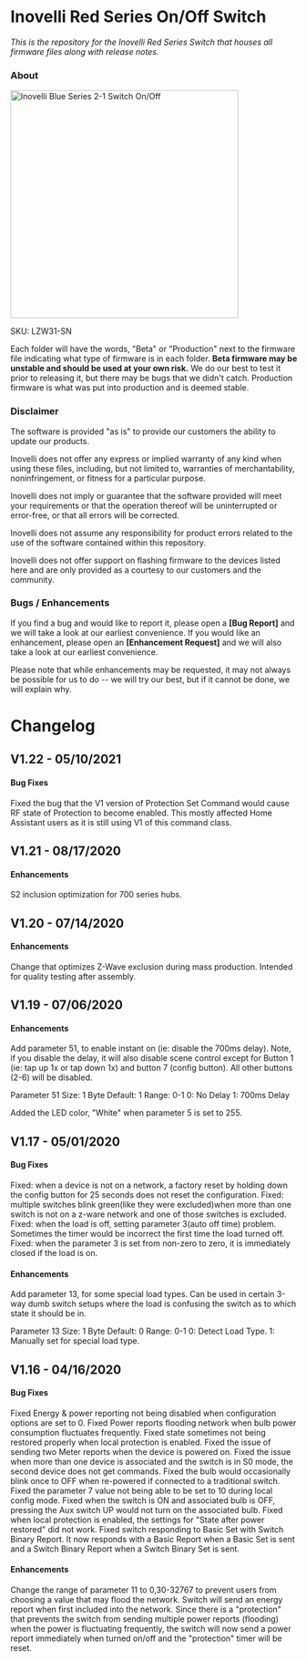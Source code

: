 # <b>Inovelli Red Series On/Off Switch</b>
*This is the repository for the Inovelli Red Series Switch that houses all firmware files along with release notes.*

### About

<img
     src = 'https://cdn.shopify.com/s/files/1/0612/9519/8373/products/InovelliOn-OffSwitch_1800x1800.png.jpg?v=1659052561'
     alt = 'Inovelli Blue Series 2-1 Switch On/Off'
     width = 400
/>

SKU: LZW31-SN

Each folder will have the words, "Beta" or "Production" next to the firmware file indicating what type of firmware is in each folder. **Beta firmware may be unstable and should be used at your own risk.** We do our best to test it prior to releasing it, but there may be bugs that we didn't catch. Production firmware is what was put into production and is deemed stable.

### Disclaimer
The software is provided "as is" to provide our customers the ability to update our products.

Inovelli does not offer any express or implied warranty of any kind when using these files, including, but not limited to, warranties of merchantability, noninfringement, or fitness for a particular purpose. 

Inovelli does not imply or guarantee that the software provided will meet your requirements or that the operation thereof will be uninterrupted or error-free, or that all errors will be corrected.

Inovelli does not assume any responsibility for product errors related to the use of the software contained within this repository.

Inovelli does not offer support on flashing firmware to the devices listed here and are only provided as a courtesy to our customers and the community.

### Bugs / Enhancements
If you find a bug and would like to report it, please open a **[Bug Report]** and we will take a look at our earliest convenience. If you would like an enhancement, please open an **[Enhancement Request]** and we will also take a look at our earliest convenience. 

Please note that while enhancements may be requested, it may not always be possible for us to do -- we will try our best, but if it cannot be done, we will explain why.

# Changelog

## V1.22 - 05/10/2021
#### Bug Fixes
Fixed the bug that the V1 version of Protection Set Command would cause RF state of Protection to become enabled. This mostly affected Home Assistant users as it is still using V1 of this command class.

## V1.21 - 08/17/2020 
#### Enhancements
S2 inclusion optimization for 700 series hubs. 

## V1.20 - 07/14/2020
#### Enhancements
Change that optimizes Z-Wave exclusion during mass production. Intended for quality testing after assembly. 

## V1.19 - 07/06/2020
#### Enhancements

Add parameter 51, to enable instant on (ie: disable the 700ms delay). Note, if you disable the delay, it will also disable scene control except for Button 1 (ie: tap up 1x or tap down 1x) and button 7 (config button). All other buttons (2-6) will be disabled.

Parameter 51
Size: 1 Byte
Default: 1
Range: 0-1
0: No Delay
1: 700ms Delay

Added the LED color, "White" when parameter 5 is set to 255.

## V1.17 - 05/01/2020
#### Bug Fixes
Fixed: when a device is not on a network, a factory reset by holding down the config button for 25 seconds does not reset the configuration. 
Fixed: multiple switches blink green(like they were excluded)when more than one switch is not on a z-ware network and one of those switches is 
excluded. 
Fixed: when the load is off, setting parameter 3(auto off time) problem. Sometimes the timer would be incorrect the first time the load turned off. 
Fixed: when the parameter 3 is set from non-zero to zero, it is immediately closed if the load is on.

#### Enhancements
Add parameter 13, for some special load types. Can be used in certain 3-way dumb switch setups where the load is confusing the switch as to which state it should be in.

Parameter 13
Size: 1 Byte
Default: 0
Range: 0-1
0: Detect Load Type.
1: Manually set for special load type.

## V1.16 - 04/16/2020
#### Bug Fixes
Fixed Energy & power reporting not being disabled when configuration options are set to 0.
Fixed Power reports flooding network when bulb power consumption fluctuates frequently. 
Fixed state sometimes not being restored properly when local protection is enabled.
Fixed the issue of sending two Meter reports when the device is powered on.
Fixed the issue when more than one device is associated and the switch is in S0 mode, the second device does not get commands. 
Fixed the bulb would occasionally blink once to OFF when re-powered if connected to a traditional switch. 
Fixed the parameter 7 value not being able to be set to 10 during local config mode. 
Fixed when the switch is ON and associated bulb is OFF, pressing the Aux switch UP would not turn on the associated bulb. 
Fixed when local protection is enabled, the settings for "State after power restored" did not work.
Fixed switch responding to Basic Set with Switch Binary Report. It now responds with a Basic Report when a Basic Set is sent and a Switch Binary Report when a Switch Binary Set is sent. 

#### Enhancements
Change the range of parameter 11 to 0,30-32767 to prevent users from choosing a value that may flood the network. 
Switch will send an energy report when first included into the network.
Since there is a "protection" that prevents the switch from sending multiple power reports (flooding) when the power is fluctuating frequently, the switch will now send a power report immediately when turned on/off and the "protection" timer will be reset. 
